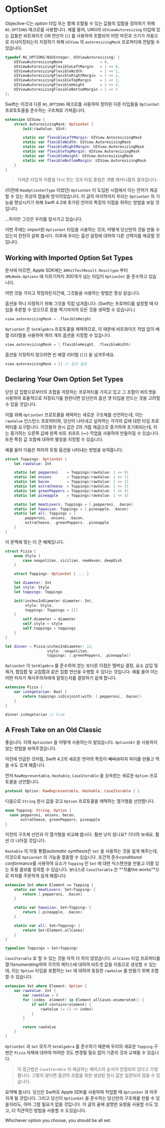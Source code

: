 # OptionSet

Objective-C는 *option* 타입 또는 함께 조합될 수 있는 값들의 집합을 정의하기 위해 `NS_OPTIONS` 매크로를 사용합니다. 예를 들어, UIKit의 `UIViewAutoresizing` 타입에 있는 값들은 비트와이즈 OR 연산자 (`|`) 를 사용하여 조합되어 어떤 마진과 크기가 자동으로 리사이징되는지 지정하기 위해 `UIView` 의 `autoresizingMask` 프로퍼티에 전달될 수 있습니다.

```objective-c
typedef NS_OPTIONS(NSUInteger, UIViewAutoresizing) {
    UIViewAutoresizingNone                 = 0,
    UIViewAutoresizingFlexibleLeftMargin   = 1 << 0,
    UIViewAutoresizingFlexibleWidth        = 1 << 1,
    UIViewAutoresizingFlexibleRightMargin  = 1 << 2,
    UIViewAutoresizingFlexibleTopMargin    = 1 << 3,
    UIViewAutoresizingFlexibleHeight       = 1 << 4,
    UIViewAutoresizingFlexibleBottomMargin = 1 << 5
};
```

Swift는 이것과 다른 `NS_OPTIONS` 매크로를 사용하여 정의된 다른 타입들을 `OptionSet` 프로토토콜을 준수하는 구조체로 가져옵니다.

```swift
extension UIView {
    struct AutoresizingMask: OptionSet {
        init(rawValue: UInt)

        static var flexibleLeftMargin: UIView.AutoresizingMask
        static var flexibleWidth: UIView.AutoresizingMask
        static var flexibleRightMargin: UIView.AutoresizingMask
        static var flexibleTopMargin: UIView.AutoresizingMask
        static var flexibleHeight: UIView.AutoresizingMask
        static var flexibleBottomMargin: UIView.AutoresizingMask
    }
}
```

> 가져온 타입의 이름을 다시 짓는 것과 타입 중첩은 개별 매커니즘의 결과입니다.

(이전에 `RawOptionSetType` 이었던) `OptionSet` 이 도입된 시점에서 이는 언어가 제공할 수 있는 최상의 캡슐화 방식이었습니다. 이 글의 마지막까지 우리는 `OptionSet` 의 기능을 향상시키기 위해 Swift 4.2에 추가된 언어의 특징의 이점을 취하는 방법을 보일 것입니다.

...하지만 그것은 우리를 앞서가고 있습니다.

이번 주에는 import된 `OptionSet` 타입을 사용하는 것과, 어떻게 당신만의 것을 만들 수 있는지 찬찬히 살펴 봅시다. 이후에 우리는 옵션 설정에 대하여 다른 선택지를 제공할 것입니다.

## Working with Imported Option Set Types

문서에 따르면, Apple SDK에는 `ARHitTestResult.Resultype` 부터 `XMLNode.Options` 에 이르기까지 300개가 넘는 타입이 `OptionSet` 을 준수하고 있습니다.

어떤 것을 가지고 작업하든지간에, 그것들을 사용하는 방법은 항상 같습니다.

옵션을 하나 지정하기 위해 그것을 직접 넘겨줍니다. (Swift는 프로퍼티를 설정할 때 타입을 추론할 수 있으므로 점을 찍기까지의 모든 것을 생략할 수 있습니다.)

```swift
view.autoresizingMask = .flexibleHeight
```

`OptionSet` 은 `SetAlgebra` 프로토콜을 채택하므로, 이 때문에 비트와이즈 작업 없이 배열 리터럴을 사용하여 여러 개의 옵션을 지정할 수 있습니다.

```swift
view.autoresizingMask = [.flexibleHeight, .flexibleWidth]
```

옵션을 지정하지 않으려면 빈 배열 리터럴 (`[]`) 을 넘겨주세요.

```swift
view.autoresizingMask = [] // 옵션 없음
```

## Declaring Your Own Option Set Types

닫힌 값 집합으로부터의 조합을 저장하는 프로퍼티를 가지고 있고 그 조합이 비트셋을 사용하여 효율적으로 저장되기를 원한다면 당신만의 옵션 셋 타입을 만드는 것을 고려할 수 있을 것입니다.

이를 위해 `OptionSet` 프로토콜을 채택하는 새로운 구조체를 선언하는데, 이는 `rawValue` 인스턴스 프로퍼티와, 당신이 나타내고 싶어하는 각각의 값에 대한 타입 프로퍼티를 요구합니다. 이것들의 원시 값은 2의 거듭 제곱으로 증가하여 초기화되는데, 이는 증가하는 오른쪽 값에 왼쪽 비트 쉬프트 (`<<`) 작업을 사용하여 만들어질 수 있습니다. 또한 특정 값 조합에 대하여 별칭을 지정할 수 있습니다.

예를 들어 다음은 피자의 토핑 옵션을 나타내는 방법을 보여줍니다.

```swift
struct Toppings: OptionSet {
    let rawValue: Int

    static let pepperoni    = Toppings(rawValue: 1 << 0)
    static let onions       = Toppings(rawValue: 1 << 1)
    static let bacon        = Toppings(rawValue: 1 << 2)
    static let extraCheese  = Toppings(rawValue: 1 << 3)
    static let greenPeppers = Toppings(rawValue: 1 << 4)
    static let pineapple    = Toppings(rawValue: 1 << 5)

    static let meatLovers: Toppings = [.pepperoni, .bacon]
    static let hawaiian: Toppings = [.pineapple, .bacon]
    static let all: Toppings = [
        .pepperoni, .onions, .bacon,
        .extraCheese, .greenPeppers, .pineapple
    ]
}
```

이 문맥에 맞는 더 큰 예제입니다.

```swift
struct Pizza {
    enum Style {
        case neapolitan, sicilian, newHaven, deepDish
    }

    struct Toppings: OptionSet { ... }

    let diameter: Int
    let style: Style
    let toppings: Toppings

    init(inchesInDiameter diameter: Int,
         style: Style,
         toppings: Toppings = [])
    {
        self.diameter = diameter
        self.style = style
        self.toppings = toppings
    }
}

let dinner = Pizza(inchesInDiameter: 12,
                   style: .neapolitan,
                   toppings: [.greenPeppers, .pineapple])
```

`OptionSet` 이 `SetAlgebra` 를 준수하여 얻는 또다른 이점은 멤버십 결정, 요소 삽입 및 제거, 합집합 및 교집합과 같은 집합 연산을 수행할 수 있다는 것입니다. 예를 들어 이는 어떤 피자가 채식주의자에게 알맞는지를 결정하기 쉽게 합니다.

```swift
extension Pizza {
    var isVegetarian: Bool {
        return toppings.isDisjoint(with: [.pepperoni, .bacon])
    }
}

dinner.isVegetarian // true
```

## A Fresh Take on an Old Classic

좋습니다. 이제 `OptionSet` 을 어떻게 사용하는지 알았습니다. `OptionSEt` 을 사용하지 않는 방법을 보여주겠습니다.

이전에 언급한 것처럼, Swift 4.2의 새로운 언어의 특징이 ~~케이크~~피자 파이를 만들고 먹을 수도 있게 해줍니다.

먼저 `RawRepresentable`, `Hashable`, `CaseIterable` 을 상속받는 새로운 `Option` 프로토콜을 선언합니다.

```swift
protocol Option: RawRepresentable, Hashable, CaseIterable { }
```

다음으로 `String` 원시 값을 갖고 `Option` 프로토콜을 채택하는 열거형을 선언합니다.

```swift
enum Topping: String, Option {
  case pepperoni, onions, becon,
       extraCheese, greenPeppers, pineapple
}
```

이전의 구조체 선언과 이 열거형을 비교해 봅시다. 훨씬 낫지 않나요? 기다려 보세요. 훨씬 더 나아질 것입니다.

`Hashable` 의 자동 통합*automatic synthesis*은 `Set` 을 사용하는 것을 쉽게 해주는데, 이것으로 `OptionSet` 의 기능을 절충할 수 있습니다. 조건적 준수*conditional conformance*를 사용하여 요소가 `Topping` 인 `Set` 에 대한 익스텐션을 만들고 이름 있는 토핑 콤보를 정의할 수 있습니다. 보너스로 `CaseIterable` 은 *"작품the works"*으로 피자를 주문하게 쉽게 해줍니다.

```swift
extension Set where Element == Topping {
    static var meatLovers: Set<Topping> {
        return [.pepperoni, .bacon]
    }

    static var hawaiian: Set<Topping> {
        return [.pineapple, .bacon]
    }

    static var all: Set<Topping> {
        return Set(Element.allCases)
    }
}

typealias Toppings = Set<Topping>
```

`CaseIterable` 로 할 수 있는 것을 아직 다 하지 않았습니다. `allCases` 타입 프로퍼티를 열거*enumerating*하여 각각의 케이스에 대하여 비트셋 값을 자동으로 생성할 수 있는데, 이는 `Option` 타입을 포함하는 `Set` 에 대하여 동등한 `rawValue` 를 만들기 위해 조합할 수 있습니다.

```swift
extension Set where Element: Option {
    var rawValue: Int {
        var rawValue = 0
        for (index, element) in Element.allCases.enumerated() {
            if self.contains(element) {
                rawValue |= (1 << index)
            }
        }

        return rawValue
    }
}
```

`OptionSet` 과 `Set` 모두가 `SetAlgebra` 를 준수하기 때문에 우리의 새로운 `Topping` 구현은 `Pizza` 자체에 대하여 어떠한 것도 변경될 필요 없이 기존의 것과 교체될 수 있습니다.

> 이 접근법은 `CaseIterable` 이 제공하는 케이스의 순서가 안정되어 있다고 가정합니다. 그렇지 않다면 옵션의 조합을 위한 생성된 원시 값은 일관되지 않을 수 있습니다.

요약해 봅시다. 당신은 Swift로 Apple SDK를 사용하여 작업할 때 `OptionSet` 과 마주치게 될 것입니다. 그리고 당신이 `OptionSet` 을 준수하는 당신만의 구조체를 만들 수 있을지라도, 아마 그럴 필요가 없을 것입니다. 이 글의 끝에 설명한 요령을 사용할 수도 있고, 더 직관적인 방법을 사용할 수 도있습니다.

Whichever option you choose, you should be all set.